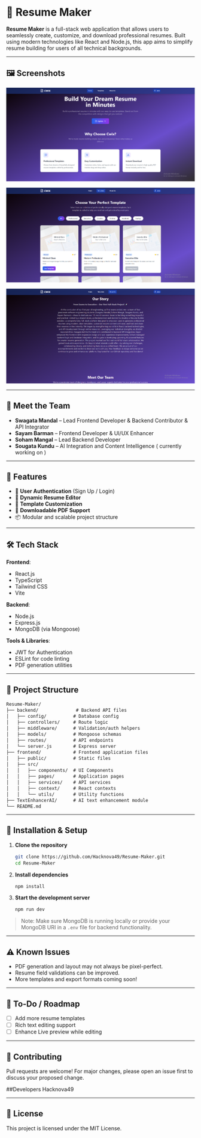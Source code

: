 # 📄 Resume Maker

**Resume Maker** is a full-stack web application that allows users to seamlessly create, customize, and download professional resumes. Built using modern technologies like React and Node.js, this app aims to simplify resume building for users of all technical backgrounds.

---
## 🖼️ Screenshots

![Screenshot1](./img/Screenshot2.png)

![Screenshot2](./img/Screenshot1.png)

![Screenshot3](./img/Screenshot3.png)

---
## 👥 Meet the Team

- **Swagata Mandal** – Lead Frontend Developer & Backend Contributor & API Integrator   
- **Sayam Barman** – Frontend Developer & UI/UX Enhancer  
- **Soham Mangal** – Lead Backend Developer 
- **Sougata Kundu** – AI Integration and Content Intelligence ( currently working on )

---
## 🚀 Features

- 🔐 **User Authentication** (Sign Up / Login)
- 📝 **Dynamic Resume Editor**
- 🎨 **Template Customization**
- 💾 **Downloadable PDF Support**
- 📦 Modular and scalable project structure

---

## 🛠️ Tech Stack

**Frontend**:
- React.js
- TypeScript
- Tailwind CSS
- Vite

**Backend**:
- Node.js
- Express.js
- MongoDB (via Mongoose)

**Tools & Libraries**:
- JWT for Authentication
- ESLint for code linting
- PDF generation utilities

---

## 📂 Project Structure

```
Resume-Maker/
├── backend/              # Backend API files
│   ├── config/          # Database config
│   ├── controllers/     # Route logic
│   ├── middleware/      # Validation/auth helpers
│   ├── models/          # Mongoose schemas
│   ├── routes/          # API endpoints
│   └── server.js        # Express server
├── frontend/            # Frontend application files
│   ├── public/          # Static files
│   ├── src/
│   │   ├── components/  # UI Components
│   │   ├── pages/       # Application pages
│   │   ├── services/    # API services
│   │   ├── context/     # React contexts
│   │   └── utils/       # Utility functions
├── TextEnhancerAI/      # AI text enhancement module
└── README.md
```

---

## 🧪 Installation & Setup

1. **Clone the repository**
   ```bash
   git clone https://github.com/Hacknova49/Resume-Maker.git
   cd Resume-Maker
   ```

2. **Install dependencies**
   ```bash
   npm install
   ```

3. **Start the development server**
   ```bash
   npm run dev
   ```

> Note: Make sure MongoDB is running locally or provide your MongoDB URI in a `.env` file for backend functionality.

---

## ⚠️ Known Issues

- PDF generation and layout may not always be pixel-perfect.
- Resume field validations can be improved.
- More templates and export formats coming soon!

---

## 📌 To-Do / Roadmap

- [ ] Add more resume templates
- [ ] Rich text editing support
- [ ] Enhance Live preview while editing

---

## 🙌 Contributing

Pull requests are welcome! For major changes, please open an issue first to discuss your proposed change.

##Developers
Hacknova49

---

## 📄 License

This project is licensed under the MIT License.